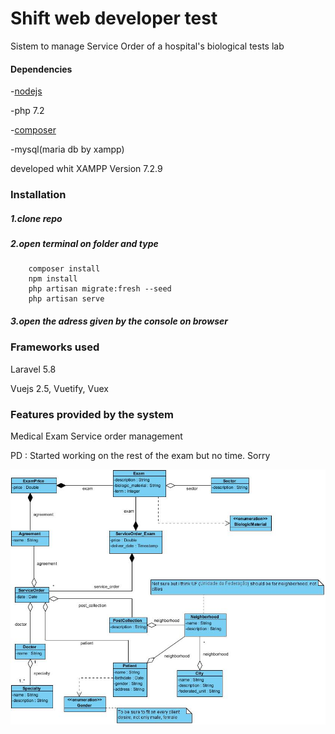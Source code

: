 # Shift web developer test
Sistem to manage Service Order of a hospital's biological tests lab

#### Dependencies
 
    
-[nodejs](https://nodejs.org/dist/v10.16.0/node-v10.16.0-x64.msi)

-php 7.2

-[composer ](https://getcomposer.org/Composer-Setup.exe)

-mysql(maria db by xampp)
    
developed whit XAMPP Version 7.2.9
    
### Installation

##### 1.clone repo

##### 2.open terminal on folder and type
 
        composer install
        npm install
        php artisan migrate:fresh --seed
        php artisan serve

##### 3.open the adress given by the console on browser
        
### Frameworks used

Laravel 5.8

Vuejs 2.5, Vuetify, Vuex

### Features provided by the system

Medical Exam Service order management

  
PD : Started working on the rest of the exam but no time. Sorry

![alt text](https://github.com/michafrometa/Shift/blob/master/public/img/class_diagram.jpg)
